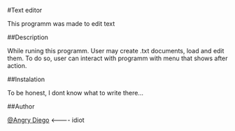 #Text editor

This programm was made to edit text

##Description

While runing this programm. User may create .txt documents, load and edit them.
To do so, user can interact with programm with menu that shows after action.

##Instalation

To be honest, I dont know what to write there...

##Author

[@Angry Diego](https://github.com/AngryDiego) <---- idiot

